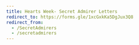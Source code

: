 ```yaml
---
title: Hearts Week- Secret Admirer Letters
redirect_to: https://forms.gle/1xcGxkKa5DgJux3Q8
redirect_from: 
  - /SecretAdmirers
  - /secretadmirers
---
```

